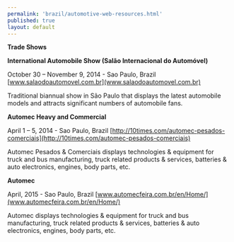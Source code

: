 ```yaml
--- 
permalink: 'brazil/automotive-web-resources.html' 
published: true 
layout: default
---
```

**Trade Shows**

**International Automobile Show (Salão Internacional do Automóvel)**

October 30 – November 9, 2014 - Sao Paulo, Brazil 
[www.salaodoautomovel.com.br](www.salaodoautomovel.com.br)

Traditional biannual show in São Paulo that displays the latest automobile models and attracts significant numbers of automobile fans.

**Automec Heavy and Commercial**

April 1 – 5, 2014 - Sao Paulo, Brazil 
[http://10times.com/automec-pesados-comerciais](http://10times.com/automec-pesados-comerciais)

Automec Pesados & Comerciais displays technologies & equipment for truck and bus manufacturing, truck related products & services, batteries & auto electronics, engines, body parts, etc.

**Automec**

April, 2015 - Sao Paulo, Brazil 
[www.automecfeira.com.br/en/Home/](www.automecfeira.com.br/en/Home/)

Automec displays technologies & equipment for truck and bus manufacturing, truck related products & services, batteries & auto electronics, engines, body parts, etc.
